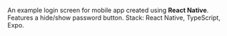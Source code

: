An example login screen for mobile app created using **React Native**.
Features a hide/show password button.
Stack: React Native, TypeScript, Expo.
